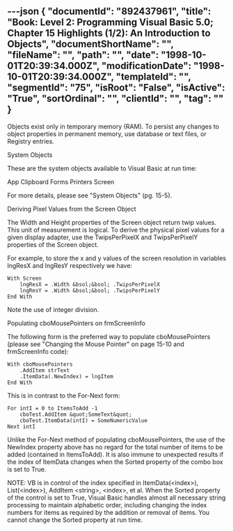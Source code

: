 ---json
{
  "documentId": "892437961",
  "title": "Book: Level 2: Programming Visual Basic 5.0; Chapter 15 Highlights (1/2): An Introduction to Objects",
  "documentShortName": "",
  "fileName": "",
  "path": "",
  "date": "1998-10-01T20:39:34.000Z",
  "modificationDate": "1998-10-01T20:39:34.000Z",
  "templateId": "",
  "segmentId": "75",
  "isRoot": "False",
  "isActive": "True",
  "sortOrdinal": "",
  "clientId": "",
  "tag": ""
}
---

Objects exist only in temporary memory (RAM). To persist any changes to object properties in permanent memory, use database or text files, or Registry entries.


System Objects

These are the system objects available to Visual Basic at run time:

App
Clipboard
Forms
Printers
Screen

For more details, please see &quot;System Objects&quot; (pg. 15-5).


Deriving Pixel Values from the Screen Object

The Width and Height properties of the Screen object return twip values. This unit of measurement is logical. To derive the physical pixel values for a given display adapter, use the TwipsPerPixelX and TwipsPerPixelY properties of the Screen object.

For example, to store the x and y values of the screen resolution in variables lngResX and lngResY respectively we have:

    With Screen
        lngResX = .Width &bsol;&bsol; .TwipsPerPixelX
        lngResY = .Width &bsol;&bsol; .TwipsPerPixelY
    End With

Note the use of integer division.


Populating cboMousePointers on frmScreenInfo

The following form is the preferred way to populate cboMousePointers (please see &quot;Changing the Mouse Pointer&quot; on page 15-10 and frmScreenInfo code):

    With cboMousePointers
        .AddItem strText
        .ItemData(.NewIndex) = lngItem
    End With

This is in contrast to the For-Next form:

    For intI = 0 to ItemsToAdd -1
        cboTest.AddItem &quot;SomeText&quot;
        cboTest.ItemData(intI) = SomeNumericValue
    Next intI

Unlike the For-Next method of populating cboMousePointers, the use of the NewIndex property above has no regard for the total number of items to be added (contained in ItemsToAdd). It is also immune to unexpected results if the index of ItemData changes when the Sorted property of the combo box is set to True.

NOTE: VB is in control of the index specified in ItemData(&lt;index&gt;), List(&lt;index&gt;), AddItem &lt;string&gt;, &lt;index&gt;, et al. When the Sorted property of the control is set to True, Visual Basic handles almost all necessary string processing to maintain alphabetic order, including changing the index numbers for items as required by the addition or removal of items. You cannot change the Sorted property at run time.
